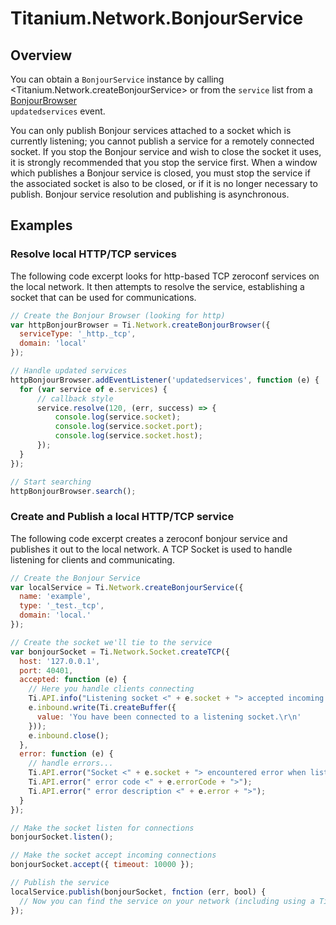 # Titanium.Network.BonjourService

<TypeHeader/>

## Overview

You can obtain a `BonjourService` instance by calling <Titanium.Network.createBonjourService> 
or from the `service` list from a [BonjourBrowser](Titanium.Network.BonjourBrowser)  
`updatedservices` event.   

You can only publish Bonjour services attached to a socket which is currently listening; 
you cannot publish a service for a remotely connected socket.  If you stop the Bonjour 
service and wish to close the socket it uses, it is strongly recommended that you stop 
the service first.  When a window which publishes a Bonjour service is closed, you must 
stop the service if the associated socket is also to be closed, or if it is no longer 
necessary to publish.  Bonjour service resolution and publishing is asynchronous.

## Examples

### Resolve local HTTP/TCP services

The following code excerpt looks for http-based TCP zeroconf services on the local network.
It then attempts to resolve the service, establishing a socket that can be used for communications.

``` js
// Create the Bonjour Browser (looking for http)
var httpBonjourBrowser = Ti.Network.createBonjourBrowser({
  serviceType: '_http._tcp',
  domain: 'local'
});

// Handle updated services
httpBonjourBrowser.addEventListener('updatedservices', function (e) {
  for (var service of e.services) {
      // callback style
      service.resolve(120, (err, success) => {
          console.log(service.socket);
          console.log(service.socket.port);
          console.log(service.socket.host);
      });
  }
});

// Start searching
httpBonjourBrowser.search();
```

### Create and Publish a local HTTP/TCP service

The following code excerpt creates a zeroconf bonjour service and publishes it out to the local network.
A TCP Socket is used to handle listening for clients and communicating.

``` js
// Create the Bonjour Service
var localService = Ti.Network.createBonjourService({
  name: 'example',
  type: '_test._tcp',
  domain: 'local.'
});

// Create the socket we'll tie to the service
var bonjourSocket = Ti.Network.Socket.createTCP({
  host: '127.0.0.1',
  port: 40401,
  accepted: function (e) {
    // Here you handle clients connecting
    Ti.API.info("Listening socket <" + e.socket + "> accepted incoming connection <" + e.inbound + ">");
    e.inbound.write(Ti.createBuffer({
      value: 'You have been connected to a listening socket.\r\n'
    }));
    e.inbound.close();
  },
  error: function (e) {
    // handle errors...
    Ti.API.error("Socket <" + e.socket + "> encountered error when listening");
    Ti.API.error(" error code <" + e.errorCode + ">");
    Ti.API.error(" error description <" + e.error + ">");
  }
});

// Make the socket listen for connections
bonjourSocket.listen();

// Make the socket accept incoming connections
bonjourSocket.accept({ timeout: 10000 });

// Publish the service
localService.publish(bonjourSocket, fnction (err, bool) {
  // Now you can find the service on your network (including using a Ti.Network.BonjourBrowser)
});
```

<ApiDocs/>

